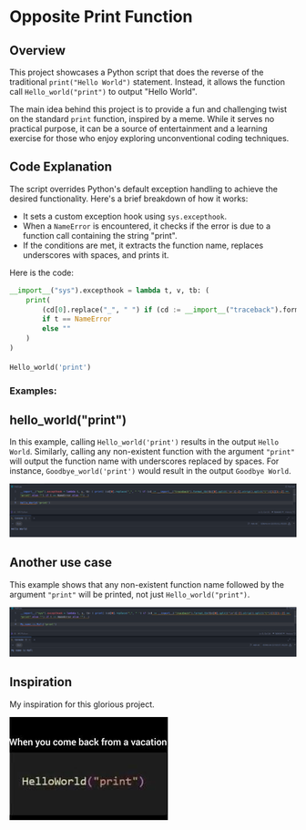 # Opposite Print Function

## Overview

This project showcases a Python script that does the reverse of the traditional `print("Hello World")` statement. Instead, it allows the function call `Hello_world("print")` to output "Hello World".

The main idea behind this project is to provide a fun and challenging twist on the standard `print` function, inspired by a meme. While it serves no practical purpose, it can be a source of entertainment and a learning exercise for those who enjoy exploring unconventional coding techniques.

## Code Explanation

The script overrides Python's default exception handling to achieve the desired functionality. Here's a brief breakdown of how it works:

- It sets a custom exception hook using `sys.excepthook`.
- When a `NameError` is encountered, it checks if the error is due to a function call containing the string "print".
- If the conditions are met, it extracts the function name, replaces underscores with spaces, and prints it.

Here is the code:

```python
__import__("sys").excepthook = lambda t, v, tb: (
    print(
        (cd[0].replace("_", " ") if (cd := __import__("traceback").format_tb(tb)[0].split('\n')[-2].strip().split("("))[1][1:-2] == "print" else "")
        if t == NameError
        else ""
    )
)

Hello_world('print')
```

### Examples:

## hello_world("print")
In this example, calling `Hello_world('print')` results in the output `Hello World`. Similarly, calling any non-existent function with the argument `"print"` will output the function name with underscores replaced by spaces. For instance, `Goodbye_world('print')` would result in the output `Goodbye World`.

![Code Screenshot](./helloworld.png)

## Another use case
This example shows that any non-existent function name followed by the argument `"print"` will be printed, not just `Hello_world("print")`.

![Code Screenshot](./myname.png)

## Inspiration
My inspiration for this glorious project.

![Code Screenshot](./meme.jpeg)

